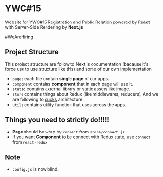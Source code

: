 # YWC#15
Website for YWC#15 Registration and Public Relation powered by **React** with Server-Side Rendering by **Next.js**

#WeAreHiring

## Project Structure
This project structure are follow to [Next.js documentation](https://github.com/zeit/next.js/tree/v2.4.2) (bacause it's force use to use structure like this) and some of our own implementation

- `pages` each file contain **single page** of our apps.
- `component` contains **component** that in each page will use it.
- `static` contains external library or static assets like image.
- `store` contains things about Redux (like middlewares, reducers). And we are following to [ducks](https://github.com/erikras/ducks-modular-redux) architecture.
- `utils` contains utility function that uses across the apps.

## Things you need to strictly do!!!!!
- **Page** should be wrap by `connect` from `store/connect.js`
- If you want **Component** to be connect with Redux state, use `connect` from `react-redux`

## Note
- `config.js` is now blind.
